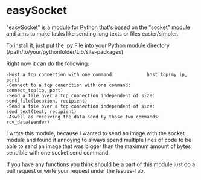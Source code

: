 # easySocket
"easySocket" is a module for Python that's based on the "socket" module and aims to make tasks like sending long texts or files easier/simpler.

To install it, just put the .py File into your Python module directory (/path/to/your/pythonfolder/Lib/site-packages)

Right now it can do the following:

	-Host a tcp connection with one command:			host_tcp(my_ip, port)
	-Connect to a tcp conenction with one command:			connect_tcp(ip, port)
	-Send a file over a tcp connection independent of size:		send_file(location, recipient)
	-Send a file over a tcp connection independent of size:		send_text(text, recipient)
	-Aswell as receiving the data send by those two commands:	rcv_data(sender)
	
I wrote this module, because I wanted to send an image with the socket module and found it annoying to always spend multiple lines of code to be able to send an image that was bigger than the maximum amount of bytes sendible with one socket.send command.

If you have any functions you think should be a part of this module just do a pull request or wirte your request under the Issues-Tab.
